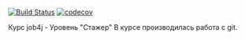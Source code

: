 [![Build Status](https://travis-ci.org/ViyChel/job4j.svg?branch=master)](https://travis-ci.org/ViyChel/job4j)
[![codecov](https://codecov.io/gh/ViyChel/job4j/branch/master/graph/badge.svg)](https://codecov.io/gh/ViyChel/job4j)


Курс job4j - Уровень "Стажер"
В курсе производилась работа с git.
